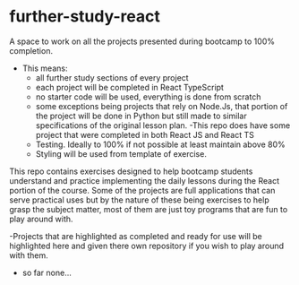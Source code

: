 # further-study-react
A space to work on all the projects presented during bootcamp to 100% completion.
- This means:
  - all further study sections of every project
  - each project will be completed in React TypeScript
  - no starter code will be used, everything is done from scratch
  - some exceptions being projects that rely on Node.Js, that portion of the project will be done in Python but still made to similar specifications of the original lesson plan.
  -This repo does have some project that were completed in both React JS and React TS
  - Testing. Ideally to 100% if not possible at least maintain above 80%
  - Styling will be used from template of exercise.

This repo contains exercises designed to help bootcamp students understand and practice implementing the daily lessons during the React portion of the course. Some of the projects are full applications that can serve practical uses but by the nature of these being exercises to help grasp the subject matter, most of them are just toy programs that are fun to play around with.

-Projects that are highlighted as completed and ready for use will be highlighted here and given there own repository if you wish to play around with them.
- so far none...